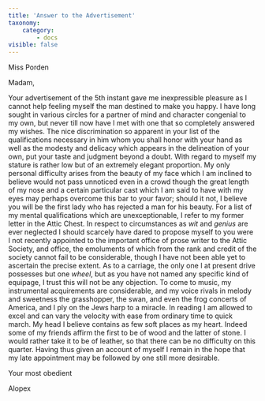 ```yaml
---
title: 'Answer to the Advertisement'
taxonomy:
    category:
        - docs
visible: false
---
```


<div class="author">Miss Porden</div>

Madam,

Your advertisement of the 5th instant gave me inexpressible pleasure as I cannot help feeling myself the man destined to make you happy. I have long sought in various circles for a partner of mind and character congenial to my own, but never till now have I met with one that so completely answered my wishes. The nice discrimination so apparent in your list of the qualifications necessary in him whom you shall honor with your hand as well as the modesty and delicacy which appears in the delineation of your own, put your taste and judgment beyond a doubt. With regard to myself my stature is rather low but of an extremely elegant proportion. My only personal difficulty arises from the beauty of my face which I am inclined to believe would not pass unnoticed even in a crowd though the great length of my nose and a certain particular cast which I am said to have with my eyes may perhaps overcome this bar to your favor; should it not, I believe you will be the first lady who has rejected a man for his beauty. For a list of my mental qualifications which are unexceptionable, I refer to my former letter in the Attic Chest. In respect to circumstances as *wit* and *genius* are ever neglected I should scarcely have dared to propose myself to you were I not recently appointed to the important office of prose writer to the Attic Society, and office, the emoluments of which from the rank and credit of the society cannot fail to be considerable, though I have not been able yet to ascertain the precise extent. As to a carriage, the only one I at present drive possesses but one *wheel*, but as you have not named any specific kind of equipage, I trust this will not be any objection. To come to music, my instrumental acquirements are considerable, and my voice rivals in melody and sweetness the grasshopper, the swan, and even the frog concerts of America, and I ply on the Jews harp to a miracle. In reading I am allowed to excel and can vary the velocity with ease from ordinary time to quick march. My head I believe contains as few soft places as my heart. Indeed some of my friends affirm the first to be of wood and the latter of stone. I would rather take it to be of leather, so that there can be no difficulty on this quarter. Having thus given an account of myself I remain in the hope that my late appointment may be followed by one still more desirable.

Your most obedient

Alopex